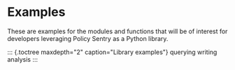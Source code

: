 Examples
========

These are examples for the modules and functions that will be of
interest for developers leveraging Policy Sentry as a Python library.

::: {.toctree maxdepth="2" caption="Library examples"}
querying writing analysis
:::
